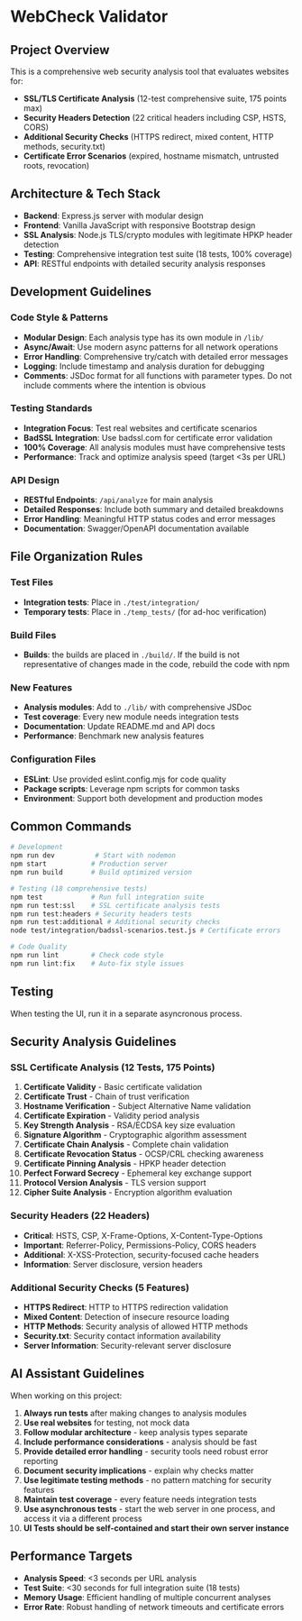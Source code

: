 <!-- Use this file to provide workspace-specific custom instructions to Copilot. For more details, visit [Copilot Customization](https://code.visualstudio.com/docs/copilot/copilot-customization#_use-a-githubcopilotinstructionsmd-file) -->

# WebCheck Validator

## Project Overview

This is a comprehensive web security analysis tool that evaluates websites for:
- **SSL/TLS Certificate Analysis** (12-test comprehensive suite, 175 points max)
- **Security Headers Detection** (22 critical headers including CSP, HSTS, CORS)
- **Additional Security Checks** (HTTPS redirect, mixed content, HTTP methods, security.txt)
- **Certificate Error Scenarios** (expired, hostname mismatch, untrusted roots, revocation)

## Architecture & Tech Stack

- **Backend**: Express.js server with modular design
- **Frontend**: Vanilla JavaScript with responsive Bootstrap design
- **SSL Analysis**: Node.js TLS/crypto modules with legitimate HPKP header detection
- **Testing**: Comprehensive integration test suite (18 tests, 100% coverage)
- **API**: RESTful endpoints with detailed security analysis responses

## Development Guidelines

### Code Style & Patterns
- **Modular Design**: Each analysis type has its own module in `/lib/`
- **Async/Await**: Use modern async patterns for all network operations
- **Error Handling**: Comprehensive try/catch with detailed error messages
- **Logging**: Include timestamp and analysis duration for debugging
- **Comments**: JSDoc format for all functions with parameter types. Do not include comments where the intention is obvious

### Testing Standards
- **Integration Focus**: Test real websites and certificate scenarios
- **BadSSL Integration**: Use badssl.com for certificate error validation
- **100% Coverage**: All analysis modules must have comprehensive tests
- **Performance**: Track and optimize analysis speed (target <3s per URL)

### API Design
- **RESTful Endpoints**: `/api/analyze` for main analysis
- **Detailed Responses**: Include both summary and detailed breakdowns
- **Error Handling**: Meaningful HTTP status codes and error messages
- **Documentation**: Swagger/OpenAPI documentation available

## File Organization Rules

### Test Files
- **Integration tests**: Place in `./test/integration/`
- **Temporary tests**: Place in `./temp_tests/` (for ad-hoc verification)

### Build Files
- **Builds**: the builds are placed in `./build/`. If the build is not representative of changes made in the code, rebuild the code with npm


### New Features
- **Analysis modules**: Add to `./lib/` with comprehensive JSDoc
- **Test coverage**: Every new module needs integration tests
- **Documentation**: Update README.md and API docs
- **Performance**: Benchmark new analysis features

### Configuration Files
- **ESLint**: Use provided eslint.config.mjs for code quality
- **Package scripts**: Leverage npm scripts for common tasks
- **Environment**: Support both development and production modes

## Common Commands

```bash
# Development
npm run dev          # Start with nodemon
npm start           # Production server
npm run build       # Build optimized version

# Testing (18 comprehensive tests)
npm test            # Run full integration suite
npm run test:ssl    # SSL certificate analysis tests
npm run test:headers # Security headers tests
npm run test:additional # Additional security checks
node test/integration/badssl-scenarios.test.js # Certificate errors

# Code Quality
npm run lint        # Check code style
npm run lint:fix    # Auto-fix style issues
```

## Testing
When testing the UI, run it in a separate asyncronous process.

## Security Analysis Guidelines

### SSL Certificate Analysis (12 Tests, 175 Points)
1. **Certificate Validity** - Basic certificate validation
2. **Certificate Trust** - Chain of trust verification
3. **Hostname Verification** - Subject Alternative Name validation
4. **Certificate Expiration** - Validity period analysis
5. **Key Strength Analysis** - RSA/ECDSA key size evaluation
6. **Signature Algorithm** - Cryptographic algorithm assessment
7. **Certificate Chain Analysis** - Complete chain validation
8. **Certificate Revocation Status** - OCSP/CRL checking awareness
9. **Certificate Pinning Analysis** - HPKP header detection
10. **Perfect Forward Secrecy** - Ephemeral key exchange support
11. **Protocol Version Analysis** - TLS version support
12. **Cipher Suite Analysis** - Encryption algorithm evaluation

### Security Headers (22 Headers)
- **Critical**: HSTS, CSP, X-Frame-Options, X-Content-Type-Options
- **Important**: Referrer-Policy, Permissions-Policy, CORS headers
- **Additional**: X-XSS-Protection, security-focused cache headers
- **Information**: Server disclosure, version headers

### Additional Security Checks (5 Features)
- **HTTPS Redirect**: HTTP to HTTPS redirection validation
- **Mixed Content**: Detection of insecure resource loading
- **HTTP Methods**: Security analysis of allowed HTTP methods
- **Security.txt**: Security contact information availability
- **Server Information**: Security-relevant server disclosure

## AI Assistant Guidelines

When working on this project:

1. **Always run tests** after making changes to analysis modules
2. **Use real websites** for testing, not mock data
3. **Follow modular architecture** - keep analysis types separate
4. **Include performance considerations** - analysis should be fast
5. **Provide detailed error handling** - security tools need robust error reporting
6. **Document security implications** - explain why checks matter
7. **Use legitimate testing methods** - no pattern matching for security features
8. **Maintain test coverage** - every feature needs integration tests
9. **Use asynchronous tests** - start the web server in one process, and access it via a different process
10. **UI Tests should be self-contained and start their own server instance**

## Performance Targets

- **Analysis Speed**: <3 seconds per URL analysis
- **Test Suite**: <30 seconds for full integration suite (18 tests)
- **Memory Usage**: Efficient handling of multiple concurrent analyses
- **Error Rate**: Robust handling of network timeouts and certificate errors
